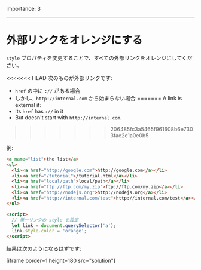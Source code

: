 importance: 3

---

# 外部リンクをオレンジにする

`style` プロパティを変更することで、すべての外部リンクをオレンジにしてください。

<<<<<<< HEAD
次のものが外部リンクです:
- `href` の中に `://` がある場合
- しかし、`http://internal.com` から始まらない場合
=======
A link is external if:
- Its `href` has `://` in it
- But doesn't start with `http://internal.com`.
>>>>>>> 206485fc3a5465f961608b6e7303fae2e1a0e0b5

例:

```html run
<a name="list">the list</a>
<ul>
  <li><a href="http://google.com">http://google.com</a></li>
  <li><a href="/tutorial">/tutorial.html</a></li>
  <li><a href="local/path">local/path</a></li>
  <li><a href="ftp://ftp.com/my.zip">ftp://ftp.com/my.zip</a></li>
  <li><a href="http://nodejs.org">http://nodejs.org</a></li>
  <li><a href="http://internal.com/test">http://internal.com/test</a></li>
</ul>

<script>
  // 単一リンクの style を設定
  let link = document.querySelector('a');
  link.style.color = 'orange';
</script>
```

結果は次のようになるはずです:

[iframe border=1 height=180 src="solution"]
